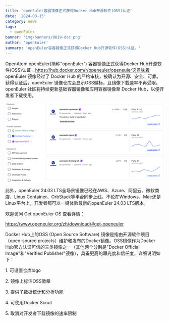 ```yaml
---
title: 'openEuler容器镜像正式获得Docker Hub开源软件(OSS)认证'
date: '2024-08-15'
category: news
tags:
  - openEuler
banner: 'img/banners/0819-doc.png'
author: 'openEuler'
summary: 'openEuler容器镜像正式获得Docker Hub开源软件(OSS)认证。'
---
```




OpenAtom openEuler(简称\"openEuler\") 容器镜像正式获得Docker
Hub开源软件(OSS)认证：https://hub.docker.com/r/openeuler/openeuler这意味着
openEuler 镜像经过了 Docker Hub
的严格审核，被确认为开源、安全、可靠。获得认证后，openEuler
镜像仓库会显示OSS徽标，且镜像下载速率不再受限。\
openEuler 社区将持续更新基础容器镜像和应用容器镜像至 Docker
Hub，以便开发者下载使用。


![image2](./media/image1.png)

 此外，openEuler 24.03 LTS全场景镜像已经在AWS、Azure、阿里云、微软商店、Linux Container、OrbStack等平台同步上线。不论在Windows，Mac还是Linux平台上，开发者都可以一键体验最新的openEuler
24.03 LTS版本。

 欢迎访问 Get openEuler OS 查看详情：

https://www.openeuler.org/zh/download/#get-openeuler

Docker Hub上的OSS (Open Source Software)
镜像是指由开源软件项目（open-source
projects）维护和发布的Docker镜像。OSS镜像作为Docker
Hub官方认证可信的三类镜像之一（其他两个分别是"Docker Official
Image"和"Verified
Publisher"镜像），具备更高的曝光度和信任度，详细说明如下：

1\. 可设置仓库logo

2\. 镜像上标注OSS徽章

3\. 提供了数据统计和分析功能

4\. 可使用Docker Scout

5\. 取消对开发者下载镜像的速率限制

